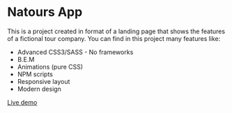  # Natours App

This is a project created in format of a landing page that shows the features of a fictional tour company. You can find in this project many features like:

* Advanced CSS3/SASS - No frameworks
* B.E.M
* Animations (pure CSS)
* NPM scripts
* Responsive layout
* Modern design

[Live demo](https://riltonfranzonee.github.io/natours-App/.)
